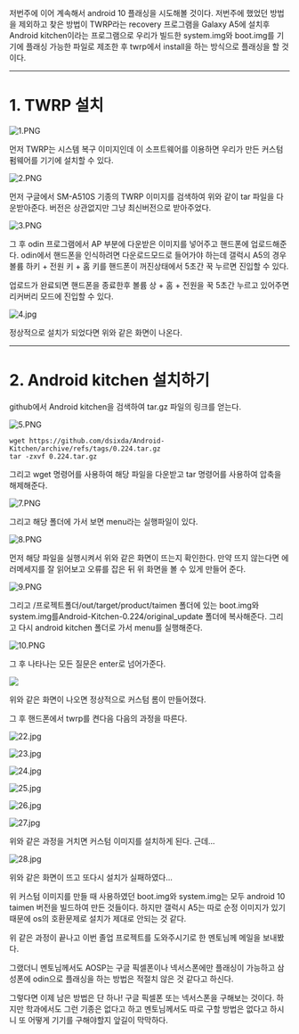저번주에 이어 계속해서 android 10 플래싱을 시도해볼 것이다. 저번주에 했었던 방법을 제외하고 찾은 방법이 TWRP라는 recovery 프로그램을 Galaxy A5에 설치후 Android kitchen이라는 프로그램으로 우리가 빌드한 system.img와 boot.img를 기기에 플래싱 가능한 파일로 제조한 후 twrp에서 install을 하는 방식으로 플래싱을 할 것이다.

---

# 1. TWRP 설치

![1.PNG](C:\Users\Don%20Oh\Desktop\images\4\1.PNG)

먼저 TWRP는 시스템 복구 이미지인데 이 소프트웨어를 이용하면 우리가 만든 커스텀 펌웨어를 기기에 설치할 수 있다.

![2.PNG](C:\Users\Don%20Oh\Desktop\images\4\2.PNG)

먼저 구글에서 SM-A510S 기종의 TWRP 이미지를 검색하여 위와 같이 tar 파일을 다운받아준다. 버전은 상관없지만 그냥 최신버전으로 받아주었다.

![3.PNG](C:\Users\Don%20Oh\Desktop\images\4\3.PNG)

그 후 odin 프로그램에서 AP 부분에 다운받은 이미지를 넣어주고 핸드폰에 업로드해준다. odin에서 핸드폰을 인식하려면 다운로드모드로 들어가야 하는데 갤럭시 A5의 경우 볼륨 하키 + 전원 키 + 홈 키를 핸드폰이 꺼진상태에서 5초간 꾹 누르면 진입할 수 있다.

업로드가 완료되면 핸드폰을 종료한후 볼륨 상 + 홈 + 전원을 꾹 5초간 누르고 있어주면 리커버리 모드에 진입할 수 있다.

![4.jpg](C:\Users\Don%20Oh\Desktop\images\4\4.jpg)

정상적으로 설치가 되었다면 위와 같은 화면이 나온다.

---

# 2. Android kitchen 설치하기

github에서 Android kitchen을 검색하여 tar.gz 파일의 링크를 얻는다.

![5.PNG](C:\Users\Don%20Oh\Desktop\images\4\5.PNG)

```
wget https://github.com/dsixda/Android-Kitchen/archive/refs/tags/0.224.tar.gz
tar -zxvf 0.224.tar.gz
```

그리고 wget 명령어를 사용하여 해당 파일을 다운받고 tar 명령어를 사용하여 압축을 해제해준다.

![7.PNG](C:\Users\Don%20Oh\Desktop\images\4\7.PNG)

그리고 해당 폴더에 가서 보면 menu라는 실행파일이 있다. 

![8.PNG](C:\Users\Don%20Oh\Desktop\images\4\8.PNG)

먼저 해당 파일을 실행시켜서 위와 같은 화면이 뜨는지 확인한다. 만약 뜨지 않는다면 에러메세지를 잘 읽어보고 오류를 잡은 뒤 위 화면을 볼 수 있게 만들어 준다.

![9.PNG](C:\Users\Don%20Oh\Desktop\images\4\9.PNG)

그리고 /프로젝트폴더/out/target/product/taimen 폴더에 있는 boot.img와 system.img를Android-Kitchen-0.224/original_update 폴더에 복사해준다. 그리고 다시 android kitchen 폴더로 가서 menu를 실행해준다.

![10.PNG](C:\Users\Don%20Oh\Desktop\images\4\10.PNG)

그 후 나타나는 모든 질문은 enter로 넘어가준다.

![](C:\Users\Don%20Oh\Desktop\images\4\21.PNG)

위와 같은 화면이 나오면 정상적으로 커스텀 롬이 만들어졌다.



그 후 핸드폰에서 twrp를 켠다음 다음의 과정을 따른다.

![22.jpg](C:\Users\Don%20Oh\Desktop\images\4\22.jpg)



![23.jpg](C:\Users\Don%20Oh\Desktop\images\4\23.jpg)

![24.jpg](C:\Users\Don%20Oh\Desktop\images\4\24.jpg)

![25.jpg](C:\Users\Don%20Oh\Desktop\images\4\25.jpg)

![26.jpg](C:\Users\Don%20Oh\Desktop\images\4\26.jpg)

![27.jpg](C:\Users\Don%20Oh\Desktop\images\4\27.jpg)

위와 같은 과정을 거치면 커스텀 이미지를 설치하게 된다. 근데...



![28.jpg](C:\Users\Don%20Oh\Desktop\images\4\28.jpg)

위와 같은 화면이 뜨고 또다시 설치가 실패하였다...



위 커스텀 이미지를 만들 때 사용하였던 boot.img와 system.img는 모두 android 10 taimen 버전을 빌드하여 만든 것들이다. 하지만 갤럭시 A5는 따로 순정 이미지가 있기때문에 os의 호환문제로 설치가 제대로 안되는 것 같다.



위 같은 과정이 끝나고 이번 졸업 프로젝트를 도와주시기로 한 멘토님께 메일을 보내봤다.

그랬더니 멘토님께서도 AOSP는 구글 픽셀폰이나 넥서스폰에만 플래싱이 가능하고 삼성폰에 odin으로 플래싱을 하는 방법은 적절치 않은 것 같다고 하신다.



그렇다면 이제 남은 방법은 단 하나! 구글 픽셀폰 또는 넥서스폰을 구해보는 것이다. 하지만 학과에서도 그런 기종은 없다고 하고 멘토님께서도 따로 구할 방법은 없다고 하시니 또 어떻게 기기를 구해야할지 앞길이 막막하다.
